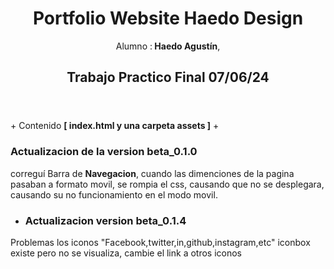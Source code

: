 <header>
  <h1> Portfolio Website Haedo Design </h1>
  <p>Alumno :<b> Haedo Agustín</b>,</p>
  <h2>Trabajo Practico Final 07/06/24</h2>
  </header>
<main>
  +  Contenido <b>[ index.html y una carpeta assets ]</b>
  +  <h3>Actualizacion de la version beta_0.1.0</h3>
  <p>correguí Barra de <b>Navegacion</b>, cuando las dimenciones de la pagina pasaban a formato movil, se rompia el css, causando que no se desplegara, causando su no funcionamiento en el modo movil.</p>
  
  + <h3>Actualizacion  version beta_0.1.4</h3>
  <p>Problemas los iconos "Facebook,twitter,in,github,instagram,etc" iconbox existe pero no se visualiza, cambie el link a otros iconos</p>
</main>
